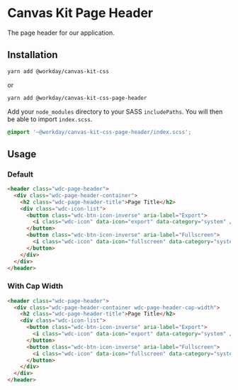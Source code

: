 # Canvas Kit Page Header

The page header for our application.

## Installation

```sh
yarn add @workday/canvas-kit-css
```

or

```sh
yarn add @workday/canvas-kit-css-page-header
```

Add your `node_modules` directory to your SASS `includePaths`. You will then be able to import
`index.scss`.

```scss
@import '~@workday/canvas-kit-css-page-header/index.scss';
```

## Usage

### Default

```html
<header class="wdc-page-header">
  <div class="wdc-page-header-container">
    <h2 class="wdc-page-header-title">Page Title</h2>
    <div class="wdc-icon-list">
      <button class="wdc-btn-icon-inverse" aria-label="Export">
        <i class="wdc-icon" data-icon="export" data-category="system" />
      </button>
      <button class="wdc-btn-icon-inverse" aria-label="Fullscreen">
        <i class="wdc-icon" data-icon="fullscreen" data-category="system" />
      </button>
    </div>
  </div>
</header>
```

### With Cap Width

```html
<header class="wdc-page-header">
  <div class="wdc-page-header-container wdc-page-header-cap-width">
    <h2 class="wdc-page-header-title">Page Title</h2>
    <div class="wdc-icon-list">
      <button class="wdc-btn-icon-inverse" aria-label="Export">
        <i class="wdc-icon" data-icon="export" data-category="system" />
      </button>
      <button class="wdc-btn-icon-inverse" aria-label="Fullscreen">
        <i class="wdc-icon" data-icon="fullscreen" data-category="system" />
      </button>
    </div>
  </div>
</header>
```
